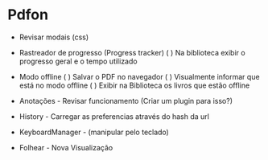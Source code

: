 # Pdfon

- Revisar modais (css)

- Rastreador de progresso (Progress tracker)
  ( ) Na biblioteca exibir o progresso geral e o tempo utilizado

- Modo offline
  ( ) Salvar o PDF no navegador
  ( ) Visualmente informar que está no modo offline
  ( ) Exibir na Biblioteca os livros que estão offline

- Anotações - Revisar funcionamento (Criar um plugin para isso?)
- History - Carregar as preferencias através do hash da url
- KeyboardManager - (manipular pelo teclado)
- Folhear - Nova Visualização
